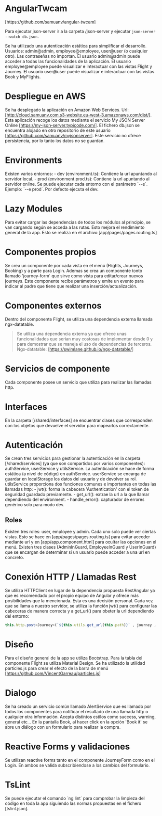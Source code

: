 # AngularTwcam
[https://github.com/samuanv/angular-twcam]

Para ejecutar json-server ir a la carpeta /json-server y ejecutar `json-server --watch db.json`.

Se ha utilizado una autenticación estática para simplificar el desarrollo.
Usuarios: admin@admin, employee@employee, user@user (o cualquier otro). Las contraseñas no importan.
El usuario admin@admin puede acceder a todas las funcionalidades de la aplicación.
El usuario employee@employee puede visualizar e interactuar con las vistas Flight y Journey.
El usuario user@user puede visualizar e interactuar con las vistas Book y MyFlights.
# Despliegue en AWS
Se ha desplegado la aplicación en Amazon Web Services.
Url: [http://cloud.samuanv.com.s3-website.eu-west-3.amazonaws.com/dist/].
Esta aplicación recoge los datos mediante el servicio My JSON Server Online [https://my-json-server.typicode.com/]. El fichero db.json se encuentra alojado en otro repositorio de este usuario [https://github.com/samuanv/myjsonserver].
Este servicio no ofrece persistencia, por lo tanto los datos no se guardan.

# Environments
Existen varios entornos: 
    - dev (environment.ts): Contiene la url apuntando al servidor local.
    - prod (environment.prod.ts): Contiene la url apuntando al servidor online.
Se puede ejecutar cada entorno con el parámetro ´--e´. Ejemplo: ´--e prod´. Por defecto ejecuta el dev.

# Lazy Modules
Para evitar cargar las dependencias de todos los módulos al principio, se van cargando según se acceda a las rutas. Esto mejora el rendimiento general de la app. 
Esto se realiza en el archivo [app/pages/pages.routing.ts]

# Componentes propios
Se crea un componente por cada vista en el menú (Flights, Journeys, Booking) y a parte para Login. 
Ademas se crea un componente tonto llamado 'journey-form' que sirve como vista para editar/crear nuevos journeys. Este componente recibe parámetros y emite un evento para indicar al padre que tiene que realizar una inserción/actualización.

# Componentes externos
Dentro del componente Flight, se utiliza una dependencia externa llamada ngx-datatable.
> Se utiliza una dependencia externa ya que ofrece unas funcionalidades que serían muy costosas de implementar desde 0 y para demostrar que se maneja el uso de dependencias de terceros. Ngx-datatable: [https://swimlane.github.io/ngx-datatable/]

# Servicios de componente
Cada componente posee un servicio que utiliza para realizar las llamadas http.

# Interfaces
En la carpeta [/shared/interfaces] se encuentrar clases que corresponden con los objetos que devuelve el servidor para mapearlos correctamente.

# Autenticación
Se crean tres servicios para gestionar la autenticación en la carpeta [/shared/services] (ya que son compartidos por varios componentes): authService, userService y utilsService.
La autenticación se hace de forma estática (a nivel de código) en authService.
userService se encarga de guardar en localStorage los datos del usuario y de devolver su rol.
utilsService proporciona dos funciones comunes e importantes en todas las llamadas http:
    - jwt(): forma la cabecera 'Authentication' con el token de seguridad guardado previamente.
    - get_url(): extrae la url a la que llamar dependiendo del environment.
    - handle_error(): capturador de errores genérico solo para modo dev.

## Roles
Existen tres roles: user, employee y admin. Cada uno solo puede ver ciertas vistas. Esto se hace en [app/pages/pages.routing.ts] para evitar acceder mediante url y en  [app/app.component.html] para ocultar las opciones en el menú.
Existen tres clases (AdminInGuard, EmployeeInGuard y UserInGuard) que se encargan de determinar si un usuario puede acceder a una url en concreto.

# Conexión HTTP / Llamadas Rest
Se utiliza HTTPClient en lugar de la dependencia propuesta RestAngular ya que es recomendado por el propio equipo de Angular y ofrece más posibilidades que la mencionada. Esta es una decisión personal.
Cada vez que se llama a nuestro servidor, se utiliza la función jwt() para configurar las cabeceras de manera correcta y a get_url() para obeter la url dependiendo del entorno:
```typescript
this.http.post<Journey>(`${this.utils.get_url(this.path)}` , journey , this.utils.jwt());
```

# Diseño
Para el diseño general de la app se utiliza Bootstrap. Para la tabla del componente Flight se utiliza Material Design.
Se ha utilizado la utilidad particles.js para crear el efecto de la barra de menú [https://github.com/VincentGarreau/particles.js]
# Dialogo
Se ha creado un servicio común llamado AlertService que es llamado por todos los componentes para notificar el resultado de una llamada http o cualquier otra información. Acepta distintos estilos como success, warning, general etc...
En la pantalla Book, al hacer click en la opción 'Book it' se abre un diálogo con un formulario para realizar la compra.

# Reactive Forms y validaciones
Se utilizan reactive forms tanto en el componente JourneyForm como en el Login.
En ambos se valida subscribiendose a los cambios del formulario.

# TsLint
Se puede ejecutar el comando ´ng lint´ para comprobar la limpieza del código en toda la app siguiendo las normas propuestas en el fichero [tslint.json].




